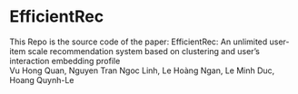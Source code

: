 # EfficientRec
This Repo is the source code of the paper: EfficientRec: An unlimited user-item scale recommendation system based on clustering and user’s interaction embedding profile <br>
Vu Hong Quan, Nguyen Tran Ngoc Linh, Le Hoàng Ngan, Le Minh Duc, Hoang Quynh-Le
